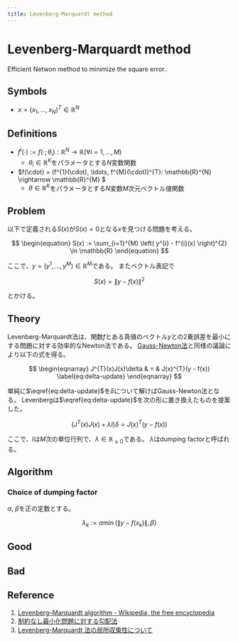 ```yaml
---
title: Levenberg-Marquardt method
---
```


# Levenberg-Marquardt method
Efficient Netwon method to minimize the square error..

## Symbols
* $x = (x_{1}, \ldots, x_{N})^{T} \in \mathbb{R}^{N}$

## Definitions
* $f^{i}(\cdot) := f(\cdot; \theta_{i}): \mathbb{R}^{N} \rightarrow \mathbb{R} (\forall i = 1, \ldots, M)$
    * $\theta_{i} \in \mathbb{R}^{K}$をパラメータとする$N$変数関数
* $f(\cdot) = (f^{1}(\cdot), \ldots, f^{M}(\cdot))^{T}: \mathbb{R}^{N} \rightarrow \mathbb{R}^{M} $
    * $\theta \in \mathbb{R}^{K}$をパラメータとする$N$変数$M$次元ベクトル値関数

## Problem
以下で定義される$S(x)$が$S(x) = 0$となる$x$を見つける問題を考える。

$$
\begin{equation}
    S(x)
    :=
    \sum_{i=1}^{M} \left( y^{i} - f^{i}(x) \right)^{2}  \in \mathbb{R}
\end{equation}
$$

ここで、$y = (y^{1}, \ldots, y^{M}) \in \mathbb{R}^{M}$である。
またベクトル表記で

$$
\begin{equation}
    S(x)
    =
    \left\| y - f(x) \right\|^{2}
\end{equation}
$$

とかける。

## Theory
Levenberg-Marquardt法は、関数$f$とある真値のベクトル$y$との2乗誤差を最小にする問題に対する効率的なNewton法である。
<a href="{{ site.baseurl }}/math/gauss_newton">Gauss-Newton法</a>と同様の議論により以下の式を得る。

$$
\begin{eqnarray}
    J^{T}(x)J(x)\delta & = & J(x)^{T}(y - f(x))
    \label{eq:delta-update}
\end{eqnarray}
$$

単純に$\eqref{eq:delta-update}$を$\delta$について解けばGauss-Newton法となる。
Levenbergは$\eqref{eq:delta-update}$を次の形に置き換えたものを提案した。

$$
\begin{equation}
    (J^{T}(x)J(x) + \lambda I)\delta = J(x)^{T}(y - f(x))
    \label{eq:delta-update-levenberg}
\end{equation}
$$

ここで、$I$は$M$次の単位行列で、$\lambda \in \mathbb{R}_{\ge 0}$である。
$\lambda$はdumping factorと呼ばれる。

## Algorithm

### Choice of dumping factor
$\alpha$, $\beta$を正の定数とする。

$$
\lambda_{k} := \alpha \min\{\| y - f(x_{k}) \|, \beta\}
$$

## Good

## Bad

## Reference
1. [Levenberg–Marquardt algorithm - Wikipedia, the free encyclopedia](https://en.wikipedia.org/wiki/Levenberg%E2%80%93Marquardt_algorithm)
2. [制約なし最小化問題に対する勾配法](http://www.orsj.or.jp/~archive/pdf/j_mag/Vol.56_J_015.pdf)
3. [Levenberg-Marquardt 法の局所収束性について](http://www.kurims.kyoto-u.ac.jp/~kyodo/kokyuroku/contents/pdf/1174-16.pdf)
